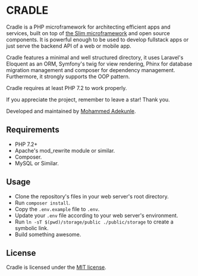 # CRADLE

Cradle is a PHP microframework for architecting efficient apps and services, built on top of [the Slim microframework](http://www.slimframework.com/) and open source components. It is powerful enough to be used to develop fullstack apps or just serve the backend API of a web or mobile app.

Cradle features a minimal and well structured directory, it uses Laravel's Eloquent as an ORM, Symfony's twig for view rendering, Phinx for database migration management and composer for dependency management. Furthermore, it strongly supports the OOP pattern.

Cradle requires at least PHP 7.2 to work properly.

If you appreciate the project, remember to leave a star! Thank you.

Developed and maintained by [Mohammed Adekunle](https://github.com/the-code-genin).

## Requirements

- PHP 7.2+
- Apache's mod_rewrite module or similar.
- Composer.
- MySQL or Similar.

## Usage

- Clone the repository's files in your web server's root directory.
- Run `composer install`.
- Copy the `.env.example` file to `.env`.
- Update your `.env` file according to your web server's environment.
- Run `ln -sT $(pwd)/storage/public ./public/storage` to create a symbolic link.
- Build something awesome.

## License

Cradle is licensed under the [MIT license](http://opensource.org/licenses/MIT).
